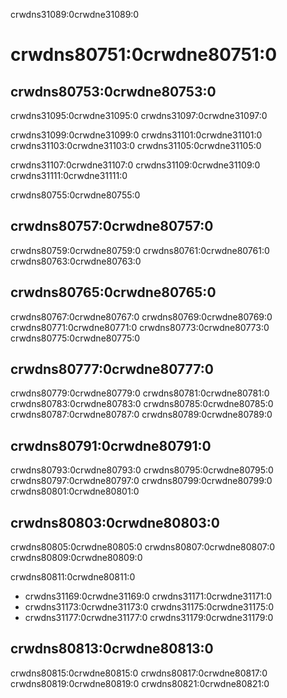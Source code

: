 crwdns31089:0crwdne31089:0
# crwdns80751:0crwdne80751:0

## crwdns80753:0crwdne80753:0

crwdns31095:0crwdne31095:0 crwdns31097:0crwdne31097:0

crwdns31099:0crwdne31099:0 crwdns31101:0crwdne31101:0 crwdns31103:0crwdne31103:0 crwdns31105:0crwdne31105:0

crwdns31107:0crwdne31107:0 crwdns31109:0crwdne31109:0 crwdns31111:0crwdne31111:0

crwdns80755:0crwdne80755:0
## crwdns80757:0crwdne80757:0

crwdns80759:0crwdne80759:0 crwdns80761:0crwdne80761:0 crwdns80763:0crwdne80763:0

## crwdns80765:0crwdne80765:0

crwdns80767:0crwdne80767:0 crwdns80769:0crwdne80769:0 crwdns80771:0crwdne80771:0 crwdns80773:0crwdne80773:0 crwdns80775:0crwdne80775:0

## crwdns80777:0crwdne80777:0

crwdns80779:0crwdne80779:0 crwdns80781:0crwdne80781:0 crwdns80783:0crwdne80783:0 crwdns80785:0crwdne80785:0 crwdns80787:0crwdne80787:0 crwdns80789:0crwdne80789:0

## crwdns80791:0crwdne80791:0

crwdns80793:0crwdne80793:0 crwdns80795:0crwdne80795:0 crwdns80797:0crwdne80797:0 crwdns80799:0crwdne80799:0 crwdns80801:0crwdne80801:0

## crwdns80803:0crwdne80803:0

crwdns80805:0crwdne80805:0 crwdns80807:0crwdne80807:0 crwdns80809:0crwdne80809:0

crwdns80811:0crwdne80811:0

- crwdns31169:0crwdne31169:0 crwdns31171:0crwdne31171:0
- crwdns31173:0crwdne31173:0 crwdns31175:0crwdne31175:0
- crwdns31177:0crwdne31177:0 crwdns31179:0crwdne31179:0

## crwdns80813:0crwdne80813:0

crwdns80815:0crwdne80815:0 crwdns80817:0crwdne80817:0 crwdns80819:0crwdne80819:0 crwdns80821:0crwdne80821:0
